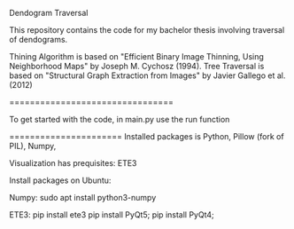 Dendogram Traversal

This repository contains the code for my bachelor thesis involving traversal of dendograms.

Thining Algorithm is based on "Efficient Binary Image Thinning, Using Neighborhood Maps" by Joseph M. Cychosz (1994).
Tree Traversal is based on "Structural Graph Extraction from Images" by Javier Gallego et al. (2012)

================================

To get started with the code, in main.py use the run function

======================
Installed packages is Python, Pillow (fork of PIL), Numpy,

Visualization has prequisites:
ETE3



Install packages on Ubuntu:

Numpy:
sudo apt install python3-numpy


ETE3:
pip install ete3
pip install PyQt5; pip install PyQt4;

